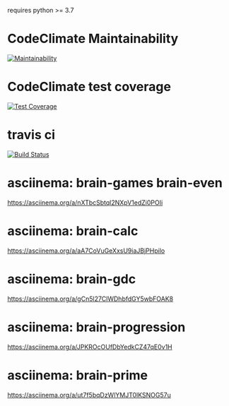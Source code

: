requires python >= 3.7

# CodeClimate Maintainability
[![Maintainability](https://api.codeclimate.com/v1/badges/5e5597a68a3fd9bd440f/maintainability)](https://codeclimate.com/github/alabarym/python-project-lvl1/maintainability)
# CodeClimate test coverage
[![Test Coverage](https://api.codeclimate.com/v1/badges/5e5597a68a3fd9bd440f/test_coverage)](https://codeclimate.com/github/alabarym/python-project-lvl1/test_coverage)
# travis ci
[![Build Status](https://travis-ci.com/alabarym/python-project-lvl1.svg?branch=master)](https://travis-ci.com/alabarym/python-project-lvl1)
# asciinema: brain-games brain-even
https://asciinema.org/a/nXTbcSbtql2NXpV1edZi0POIi
# asciinema: brain-calc
https://asciinema.org/a/aA7CoVuGeXxsU9iaJBjPHpilo
# asciinema: brain-gdc
https://asciinema.org/a/gCn5l27ClWDhbfdGY5wbFOAK8
# asciinema: brain-progression
https://asciinema.org/a/JPKROcOUfDbYedkCZ47qE0v1H
# asciinema: brain-prime
https://asciinema.org/a/ut7f5bqDzWlYMJT0lKSNOG57u

